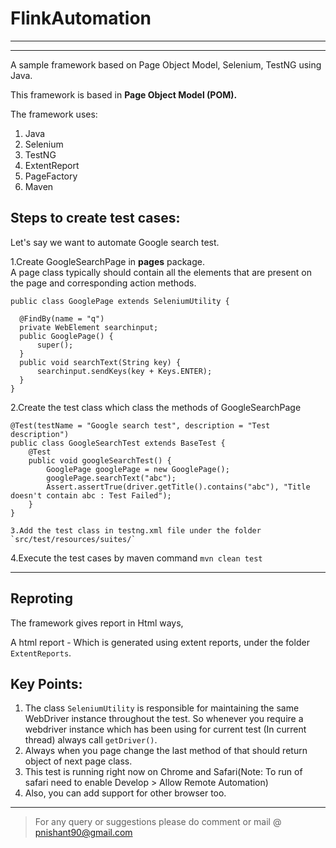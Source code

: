 # FlinkAutomation

---

---
A sample framework based on Page Object Model, Selenium, TestNG using Java.

This framework is based in **Page Object Model (POM).**

The framework uses:

1. Java
2. Selenium
3. TestNG
4. ExtentReport
5. PageFactory
6. Maven


Steps to create test cases:
----
Let's say we want to automate Google search test.

1.Create GoogleSearchPage in **pages** package.  
A page class typically should contain all the elements that are present on the page and corresponding action methods.

  ```
  public class GooglePage extends SeleniumUtility {
	
	@FindBy(name = "q")
	private WebElement searchinput;
	public GooglePage() {
		super();
	}
	public void searchText(String key) {
		searchinput.sendKeys(key + Keys.ENTER);
	}
}
```

2.Create the test class which class the methods of GoogleSearchPage

```
@Test(testName = "Google search test", description = "Test description")
public class GoogleSearchTest extends BaseTest {
	@Test
	public void googleSearchTest() {
		GooglePage googlePage = new GooglePage();
		googlePage.searchText("abc");
		Assert.assertTrue(driver.getTitle().contains("abc"), "Title doesn't contain abc : Test Failed");
	}
}

3.Add the test class in testng.xml file under the folder `src/test/resources/suites/`

```
<suite name="Suite">
	<listeners></listeners>
	<test thread-count="5" name="Test" parallel="classes">
		<classes>
			<class name="example.example.tests.GoogleSearchTest" /> 

4.Execute the test cases by maven command `mvn clean test`

---

Reproting
---
The framework gives report in Html ways,

A html report - Which is generated using extent reports, under the folder `ExtentReports`.


Key Points:
---

1. The class `SeleniumUtility` is responsible for maintaining the same WebDriver instance throughout the test. So whenever you require a webdriver instance which has been using for current test (In current thread) always call `getDriver()`.
2. Always when you page change the last method of that should return object of next page class.
3. This test is running right now on Chrome and Safari(Note: To run of safari need to enable Develop > Allow Remote Automation)
4. Also, you can add support for other browser too.
---

>For any query or suggestions please do comment or mail @ pnishant90@gmail.com 